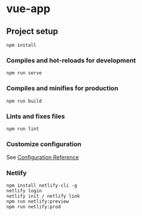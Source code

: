 # vue-app

## Project setup
```
npm install
```

### Compiles and hot-reloads for development
```
npm run serve
```

### Compiles and minifies for production
```
npm run build
```

### Lints and fixes files
```
npm run lint
```

### Customize configuration
See [Configuration Reference](https://cli.vuejs.org/config/)

### Netlify
```
npm install netlify-cli -g
netlify login
netlify init / netlify link
npm run netlify:preview
npm run netlify:prod
```

